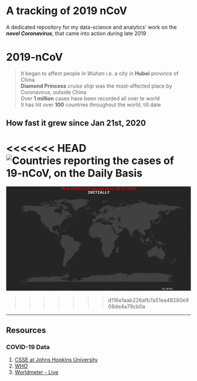 # A tracking of 2019 nCoV
A dedicated repository for my data-science and analytics' work on the **_novel Coronavirus_**, that came into action during late 2019 <br />


# 2019-nCoV
> It began to affect people in _Wuhan_ i.e. a city in **Hubei** province of China <br />
> **Diamond Princess** _cruise ship_ was the most-affected place by Coronavirus, outside China  <br />
> Over **1 million** cases have been recorded all over te world  <br />
> It has hit over **100** countries throughout the world, till date  <br />



## How fast it grew since Jan 21st, 2020
<<<<<<< HEAD
![Countries reporting the cases of 19-nCoV, on the Daily Basis](Project/My%20Work/PLOTS/gifs/everAffected.gif)
=======
![image](COVID-19/PLOTS/gifs/everAffected.gif)
>>>>>>> d116e1aab226afb7a51ea48280e908de4a79cb0a

<hr />

## Resources

### COVID-19 Data
1. [CSSE at Johns Hopkins University](https://github.com/CSSEGISandData/COVID-19/)
2. [WHO](https://www.who.int/emergencies/diseases/novel-coronavirus-2019/situation-reports/)
3. [Worldmeter - Live](https://www.worldometers.info/coronavirus/)
